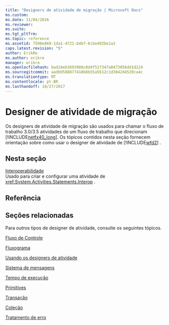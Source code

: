 ```yaml
---
title: "Designers de atividade de migração | Microsoft Docs"
ms.custom: 
ms.date: 11/04/2016
ms.reviewer: 
ms.suite: 
ms.tgt_pltfrm: 
ms.topic: reference
ms.assetid: 7598e869-1da1-4721-b4bf-6cbe402be1a2
caps.latest.revision: "5"
author: ErikRe
ms.author: erikre
manager: erikre
ms.openlocfilehash: bad24eb3693988c8d4f51f347a8473856dd1d224
ms.sourcegitcommit: aadb9588877418b8b55a5612c1d3842d4520ca4c
ms.translationtype: MT
ms.contentlocale: pt-BR
ms.lasthandoff: 10/27/2017
---
```

# <a name="migration-activity-designers"></a>Designer de atividade de migração
Os designers de atividade de migração são usados para chamar o fluxo de trabalho 3.0/3.5 atividades de um fluxo de trabalho que direcionam [!INCLUDE[netfx40_long](../workflow-designer/includes/netfx40_long_md.md)]. Os tópicos contidos nesta seção fornecem orientação sobre como usar o designer de atividade de [!INCLUDE[wfd2](../workflow-designer/includes/wfd2_md.md)] .  
  
## <a name="in-this-section"></a>Nesta seção  
 [Interoperabilidade](../workflow-designer/interop-activity-designer.md)  
 Usado para criar e configurar uma atividade de <xref:System.Activities.Statements.Interop> .  
  
## <a name="reference"></a>Referência  
  
## <a name="related-sections"></a>Seções relacionadas  
 Para outros tipos de designer de atividade, consulte os seguintes tópicos.  
  
 [Fluxo de Controle](../workflow-designer/control-flow-activity-designers.md)  
  
 [Fluxograma](../workflow-designer/flowchart-activity-designers.md)  
  
 [Usando os designers de atividade](../workflow-designer/using-the-activity-designers.md)  
  
 [Sistema de mensagens](../workflow-designer/messaging-activity-designers.md)  
  
 [Tempo de execução](../workflow-designer/runtime-activity-designers.md)  
  
 [Primitives](../workflow-designer/primitives-activity-designers.md)  
  
 [Transação](../workflow-designer/transaction-activity-designers.md)  
  
 [Coleção](../workflow-designer/collection-activity-designers.md)  
  
 [Tratamento de erro](../workflow-designer/error-handling-activity-designers.md)